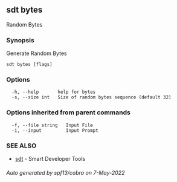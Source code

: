 ## sdt bytes

Random Bytes

### Synopsis

Generate Random Bytes

```
sdt bytes [flags]
```

### Options

```
  -h, --help       help for bytes
  -s, --size int   Size of random bytes sequence (default 32)
```

### Options inherited from parent commands

```
  -f, --file string   Input File
  -i, --input         Input Prompt
```

### SEE ALSO

* [sdt](sdt.md)	 - Smart Developer Tools

###### Auto generated by spf13/cobra on 7-May-2022
